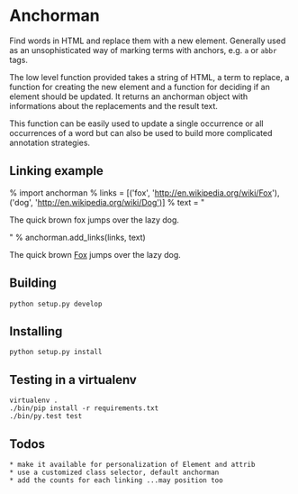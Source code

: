 Anchorman
=========

Find words in HTML and replace them with a new element. Generally used as an
unsophisticated way of marking terms with anchors, e.g. `a` or `abbr` tags.

The low level function provided takes a string of HTML, a term to replace, a
function for creating the new element and a function for deciding if an element
should be updated. It returns an anchorman object with informations about the
replacements and the result text.

This function can be easily used to update a single occurrence or all occurrences
of a word but can also be used to build more complicated annotation strategies.

Linking example
---------------

   % import anchorman
   % links = [('fox', 'http://en.wikipedia.org/wiki/Fox'), ('dog', 'http://en.wikipedia.org/wiki/Dog')]
   % text = "<p>The quick brown fox jumps over the lazy dog.</p>"
   % anchorman.add_links(links, text)
   <p>The quick brown <a class="anchorman" href="http://www.wikipedia.en/fox">Fox</a> jumps over the lazy dog.</p>


Building
--------

    python setup.py develop

Installing
----------

    python setup.py install

Testing in a virtualenv
-----------------------

    virtualenv .
    ./bin/pip install -r requirements.txt
    ./bin/py.test test

Todos
-----

    * make it available for personalization of Element and attrib
    * use a customized class selector, default anchorman
    * add the counts for each linking ...may position too
